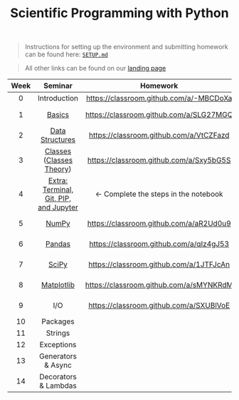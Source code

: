 <h1 align="center">Scientific Programming with Python</h1>
<!-- <p align="center"><b>For the Scientific Programming with Python course</b></p> -->

<br>

> Instructions for setting up the environment and submitting homework can be found here: [`SETUP.md`](SETUP.md)

> All other links can be found on our [landing page](https://silly-antique-c08.notion.site/Python-2024-CUB-1004177ba1ef80c78a93c593356c7333)


<table align="center">
	<thead>
		<tr>
			<th>
				Week
			</th>
			<th>
				Seminar
			</th>
			<th>
				Homework
			</th>
			<th>
				Deadline
			</th>
		</tr>
	</thead>
	<tbody align="center">
		<tr>
			<td>0</td>
			<td>Introduction</td>
			<td><a href="https://classroom.github.com/a/-MBCDoXa">https://classroom.github.com/a/-MBCDoXa</a></td>
			<td>⸺</td>
		</tr>
		<tr>
			<td>1</td>
			<td><a href="Week 1 — Basics.md">Basics</a></td>
			<td><a href="https://classroom.github.com/a/SLG27MGQ">https://classroom.github.com/a/SLG27MGQ</a></td>
			<td>October 7, 23:59</td>
		</tr>
		<tr>
			<td>2</td>
			<td><a href="Week 2 — Data Structures.md">Data Structures</a></td>
			<td><a href="https://classroom.github.com/a/VtCZFazd">https://classroom.github.com/a/VtCZFazd</a></td>
			<td>October 4, 23:59</td>
		</tr>
		<tr>
			<td>3</td>
			<td><a href="Week 3 — Classes.md">Classes</a> (<a href="Week 3 — Classes Theory.md">Classes Theory</a>)</td>
			<td><a href="https://classroom.github.com/a/Sxy5bG5S">https://classroom.github.com/a/Sxy5bG5S</a></td>
			<td>October 11, 23:59</td>
		</tr>
		<tr>
			<td>4</td>
			<td>
				<a href="https://github.com/Python-Homeworks-CUB/Extra-Tools-Seminar/blob/main/week_extra_tools.ipynb">
					Extra:
					<br>
					Terminal, Git, PIP, and Jupyter
				</a>
			</td>
			<td>← Complete the steps in the notebook</td>
			<td>⸺</td>
		</tr>
		<tr>
			<td>5</td>
			<td><a href="Week 5 — NumPy.md">NumPy</a></td>
			<td><a href="https://classroom.github.com/a/aR2Ud0u9">https://classroom.github.com/a/aR2Ud0u9</a></td>
			<td>October 23, 23:59</td>
		</tr>
		<tr>
			<td>6</td>
			<td><a href="Week 6 — Pandas.md">Pandas</a></td>
			<td><a href="https://classroom.github.com/a/qIz4gJ53">https://classroom.github.com/a/qIz4gJ53</a></td>
			<td>October 27, 23:59</td>
		</tr>
		<tr>
			<td>7</td>
			<td><a href="Week 7 — SciPy.md">SciPy</a></td>
			<td><a href="https://classroom.github.com/a/1JTFJcAn">https://classroom.github.com/a/1JTFJcAn</a></td>
			<td>October 31, 23:59</td>
		</tr>
		<tr>
			<td>8</td>
			<td><a href="Week 8 — Matplotlib.md">Matplotlib</a></td>
			<td><a href="https://classroom.github.com/a/sMYNKRdM">https://classroom.github.com/a/sMYNKRdM</a></td>
			<td>November 8, 23:59</td>
		</tr>
		<tr>
			<td>9</td>
			<td>I/O</td>
			<td><a href="https://classroom.github.com/a/SXUBlVoE">https://classroom.github.com/a/SXUBlVoE</a></td>
			<td>November 13, 23:59</td>
		</tr>
		<tr>
			<td>10</td>
			<td>Packages</td>
			<td></td>
			<td></td>
		</tr>
		<tr>
			<td>11</td>
			<td>Strings</td>
			<td></td>
			<td></td>
		</tr>
		<tr>
			<td>12</td>
			<td>Exceptions</td>
			<td></td>
			<td></td>
		</tr>
		<tr>
			<td>13</td>
			<td>Generators & Async</td>
			<td></td>
			<td></td>
		</tr>
		<tr>
			<td>14</td>
			<td>Decorators & Lambdas</td>
			<td></td>
			<td></td>
		</tr>
	</tbody>
</table>
